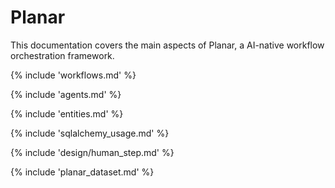 # Planar

This documentation covers the main aspects of Planar, a AI-native workflow orchestration framework.

{% include 'workflows.md' %}

{% include 'agents.md' %}

{% include 'entities.md' %}

{% include 'sqlalchemy_usage.md' %}

{% include 'design/human_step.md' %}

{% include 'planar_dataset.md' %}